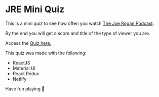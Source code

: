 # JRE Mini Quiz

This is a mini quiz to see how often you watch [The Joe Rogan Podcast](https://www.youtube.com/channel/UCzQUP1qoWDoEbmsQxvdjxgQ).

By the end you will get a score and title of the type of viewer you are.

Access the [Quiz here.](https://jre-quizlet.netlify.app/)

This quiz was made with the following:

- ReactJS
- Material UI
- React Redux
- Netlify

Have fun playing :metal:
